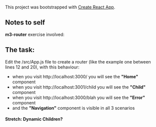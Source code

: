 This project was bootstrapped with [Create React App](https://github.com/facebook/create-react-app).

## Notes to self

**m3-router** exercise involved:

## The task:
Edit the /src/App.js file to create a router (like the example one between lines 12 and 20), with this behaviour:
* when you visit http://localhost:3000/ you will see the __"Home"__ component
* when you visit http://localhost:3001/child you will see the __"Child"__ component
* when you visit http://localhost:3000/blah you will see the __"Error"__ component
* and the __"Navigation"__ component is visible in all 3 scenarios

#### Stretch: Dynamic Children?
